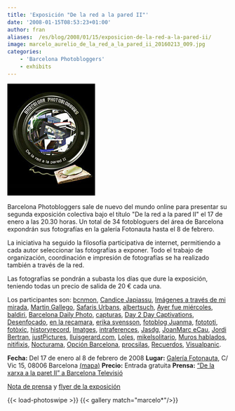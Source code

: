 ```yaml
---
title: 'Exposición "De la red a la pared II"'
date: '2008-01-15T08:53:23+01:00'
author: fran
aliases:  /es/blog/2008/01/15/exposicion-de-la-red-a-la-pared-ii/
image: marcelo_aurelio_de_la_red_a_la_pared_ii_20160213_009.jpg
categories:
    - 'Barcelona Photobloggers'
    - exhibits
---
```


![200invitacion-bcn-photobloggers.jpg](200invitacion-bcn-photobloggers.jpg)

Barcelona Photobloggers sale de nuevo del mundo online para presentar su segunda exposición colectiva bajo el título "De la red a la pared II" el 17 de enero a las 20.30 horas. Un total de 34 fotobloguers del área de Barcelona expondrán sus fotografías en la galería Fotonauta hasta el 8 de febrero.

La iniciativa ha seguido la filosofía participativa de internet, permitiendo a cada autor seleccionar las fotografías a exponer. Todo el trabajo de organización, coordinación e impresión de fotografías se ha realizado también a través de la red.

Las fotografías se pondrán a subasta los días que dure la exposición, teniendo todas un precio de salida de 20 € cada una.

Los participantes son: <a href="http://www.bcnmon.blogspot.com/">bcnmon</a>, <a href="http://candicejapiassu.blogspot.com/">Candice Japiassu</a>, <a href="http://aficionadafotografica.blogspot.com/">Imágenes a través de mi mirada</a>, <a href="http://martingallego.blogspot.com/">Martin Gallego</a>, <a href="http://safarisurbans.blogspot.com/">Safaris Urbans</a>, <a href="http://www.albertsuch.com/photoblog/">albertsuch</a>, <a href="http://www.ayerfuemiercoles.com/">Ayer fue miércoles</a>, <a href="http://www.baldiri.net/">baldiri</a>, <a href="http://bcndailyphoto.blogspot.com/">Barcelona Daily Photo</a>, <a href="http://www.capturas.it/">capturas</a>, <a href="http://sebastian.yepes.in/">Day 2 Day Captivations</a>, <a href="http://www.desenfocado.com/">Desenfocado</a>, <a href="http://www.enlarecamara.com/">en la recamara</a>, <a href="http://erikasvensson.com/">erika svensson</a>, <a href="http://fotoblog.juanma.com.es/">fotoblog Juanma</a>, <a href="http://fotototi.blogspot.com/">fotototi</a>, <a href="http://fotoxic.org/">fotòxic</a>, <a href="http://historyrecord.shutterchance.com/">historyrecord</a>, <a href="http://www.imatges.net/">Imatges</a>, <a href="http://photo.intraferences.net/">intraferences</a>, <a href="http://jasdg.shutterchance.com/">Jasdg</a>, <a href="http://www.joanmarc.cat/pixelpost/">JoanMarc eCau</a>, <a href="http://jordibertran.blogspot.com/">Jordi Bertran</a>, <a href="http://justpictures.es/">justPictures</a>, <a href="http://www.lluisgerard.com/">lluisgerard.com</a>, <a href="http://www.loles.es/photo/">Loles</a>, <a href="http://mikelsolitario.blogspot.com/">mikelsolitario</a>, <a href="http://muroshablados.es/">Muros hablados</a>, <a href="http://www.nitifixis.com/">nitifixis</a>, <a href="http://www.marceloaurelio.com/nocturama">Nocturama</a>, <a href="http://opcionbarcelona.blogspot.com/">Opción Barcelona</a>, <a href="http://procsilas.net/">procsilas</a>, <a href="http://www.recuerdos.it/">Recuerdos</a>, <a href="http://fotolog.visualpanic.net/">Visualpanic</a>.

<strong>Fecha:</strong> Del 17 de enero al 8 de febrero de 2008
<strong>Lugar:</strong> <a href="http://www.fotonauta.com/">Galería Fotonauta</a>, C/ Vic 15, 08006 Barcelona <a href="http://maps.google.es/maps?f=q&amp;hl=es&amp;q=Vic,+15,Barcelona&amp;sll=41.399926,2.15493&amp;sspn=0.006953,0.021629&amp;ie=UTF8&amp;z=16&amp;ll=41.399926,2.15493&amp;spn=0.006953,0.021629&amp;om=1&amp;iwloc=addr">(mapa)</a>
<strong>Precio:</strong> Entrada gratuita
<strong>Prensa:</strong> <a href="http://fransimo.info/blog/2008/01/18/de-la-xarxa-a-la-paret-ii-a-barcelona-televisio/">“De la xarxa a la paret II” a Barcelona Televisió</a>

<a href="http://barcelonaphotobloggers.org/wp-content/uploads/2008/01/expo_de_la_red_a_la_pared_es.pdf" title="Nota de prensa">Nota de prensa</a> y <a href="http://barcelonaphotobloggers.org/wp-content/uploads/2008/01/invitacion-bcn-photobloggers.jpg" title="Flyer De la red a la Pared II">flyer de la exposición</a>

{{< load-photoswipe >}}
{{< gallery match="marcelo*"/>}}